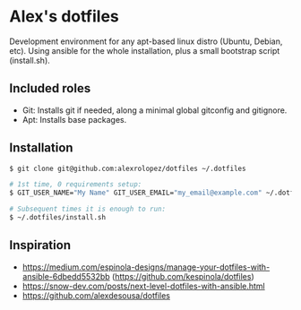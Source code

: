 # Alex's dotfiles
Development environment for any apt-based linux distro (Ubuntu, Debian, etc).
Using ansible for the whole installation, plus a small bootstrap script (install.sh).

## Included roles
- Git: Installs git if needed, along a minimal global gitconfig and gitignore.
- Apt: Installs base packages.

## Installation

```bash
$ git clone git@github.com:alexrolopez/dotfiles ~/.dotfiles

# 1st time, 0 requirements setup:
$ GIT_USER_NAME="My Name" GIT_USER_EMAIL="my_email@example.com" ~/.dotfiles/install.sh

# Subsequent times it is enough to run:
$ ~/.dotfiles/install.sh
```

## Inspiration
- https://medium.com/espinola-designs/manage-your-dotfiles-with-ansible-6dbedd5532bb (https://github.com/kespinola/dotfiles)
- https://snow-dev.com/posts/next-level-dotfiles-with-ansible.html 
- https://github.com/alexdesousa/dotfiles
